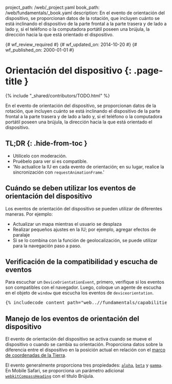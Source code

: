 project_path: /web/_project.yaml
book_path: /web/fundamentals/_book.yaml
description: En el evento de orientación del dispositivo, se proporcionan datos de la rotación, que incluyen cuánto se está inclinando el dispositivo de la parte frontal a la parte trasera y de lado a lado y, si el teléfono o la computadora portátil poseen una brújula, la dirección hacia la que está orientado el dispositivo.

{# wf_review_required #}
{# wf_updated_on: 2014-10-20 #}
{# wf_published_on: 2000-01-01 #}

# Orientación del dispositivo {: .page-title }

{% include "_shared/contributors/TODO.html" %}



En el evento de orientación del dispositivo, se proporcionan datos de la rotación, que incluyen cuánto se está inclinando el dispositivo de la parte frontal a la parte trasera y de lado a lado y, si el teléfono o la computadora portátil poseen una brújula, la dirección hacia la que está orientado el dispositivo.


## TL;DR {: .hide-from-toc }
- Utilícelo con moderación.
- Pruébelo para ver si es compatible.
- 'No actualice la IU en cada evento de orientación; en su lugar, realice la sincronización con <code>requestAnimationFrame</code>.'


## Cuándo se deben utilizar los eventos de orientación del dispositivo

Los eventos de orientación del dispositivo se pueden utilizar de diferentes maneras.  Por ejemplo:

<ul>
  <li>Actualizar un mapa mientras el usuario se desplaza</li>
  <li>Realizar pequeños ajustes en la IU; por ejemplo, agregar efectos de paralaje</li>
  <li>Si se lo combina con la función de geolocalización, se puede utilizar para la navegación paso a paso.</li>
</ul>

## Verificación de la compatibilidad y escucha de eventos

Para escuchar un `DeviceOrientationEvent`, primero, verifique si los eventos
son compatibles con el navegador.  Luego, coloque un agente de escucha en el objeto de `window` 
que escucha los eventos de `deviceorientation`. 

<pre class="prettyprint">
{% includecode content_path="web..//fundamentals/capabilities/native-hardware/device-orientation/_code/dev-orientation.html" region_tag="devori" lang=javascript %}
</pre>

## Manejo de los eventos de orientación del dispositivo

El evento de orientación del dispositivo se activa cuando se mueve el dispositivo o cuando se cambia su 
orientación.  Proporciona datos sobre la diferencia entre el dispositivo en 
la posición actual en relación con el <a href="index.html#earth-coordinate-frame">
marco de coordenadas de la Tierra</a>.

El evento generalmente proporciona tres propiedades: 
<a href="index.html#rotation-data">`alpha`</a>, 
<a href="index.html#rotation-data">`beta`</a> y 
<a href="index.html#rotation-data">`gamma`</a>.  En Mobile Safari, se proporciona un
parámetro adicional <a href="https://developer.apple.com/library/safari/documentation/SafariDOMAdditions/Reference/DeviceOrientationEventClassRef/DeviceOrientationEvent/DeviceOrientationEvent.html">`webkitCompassHeading`</a> con el título
Brújula.


